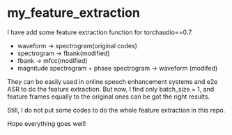 # my_feature_extraction
I have add some feature extraction function for torchaudio==0.7. 
* waveform -> spectrogram(original codes) 
* spectrogram -> fbank(modified)
* fbank -> mfcc(modified)
* magnitude spectrogram + phase spectrogram -> waveform (modifed)

They can be easily used in online speech enhancement systems and e2e ASR to do the feature extraction. 
But now, I find only batch_size = 1, and feature frames equally to the original ones can be got the right results. 

Still, I do not put some codes to do the whole feature extraction in this repo. 

Hope everything goes well!
